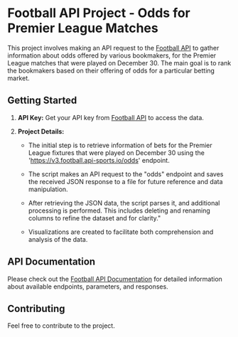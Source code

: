 # Football API Project - Odds for Premier League Matches

This project involves making an API request to the [Football API](https://www.api-football.com) to gather information about odds offered by various bookmakers, for the Premier League matches that were played on December 30. The main goal is to rank the bookmakers based on their offering of odds for a particular betting market.

## Getting Started

1. **API Key:**
   Get your API key from [Football API](https://www.api-sports.com) to access the data.

2. **Project Details:**
   - The initial step is to retrieve information of bets for the Premier League fixtures that were played on December 30 using the 'https://v3.football.api-sports.io/odds' endpoint.

   - The script makes an API request to the "odds" endpoint and saves the received JSON response to a file for future reference and data manipulation.

   - After retrieving the JSON data, the script parses it, and additional processing is performed. This includes deleting and renaming columns to refine the dataset and for clarity."

   - Visualizations are created to facilitate both comprehension and analysis of the data.

## API Documentation

Please check out the [Football API Documentation](https://www.api-sports.io/documentation/football/v3) for detailed information about available endpoints, parameters, and responses. 

## Contributing

Feel free to contribute to the project.